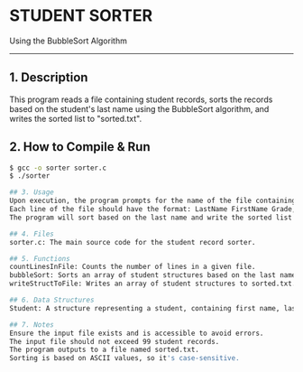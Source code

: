 # STUDENT SORTER
Using the BubbleSort Algorithm

---

## 1. Description

This program reads a file containing student records, sorts the records based on the student's last name using the BubbleSort algorithm, and writes the sorted list to "sorted.txt".

## 2. How to Compile & Run

```bash
$ gcc -o sorter sorter.c
$ ./sorter

## 3. Usage
Upon execution, the program prompts for the name of the file containing student records.
Each line of the file should have the format: LastName FirstName Grade, e.g., Doe John 85.
The program will sort based on the last name and write the sorted list to sorted.txt.

## 4. Files
sorter.c: The main source code for the student record sorter.

## 5. Functions
countLinesInFile: Counts the number of lines in a given file.
bubbleSort: Sorts an array of student structures based on the last name using the BubbleSort algorithm.
writeStructToFile: Writes an array of student structures to sorted.txt.

## 6. Data Structures
Student: A structure representing a student, containing first name, last name, and grade.

## 7. Notes
Ensure the input file exists and is accessible to avoid errors.
The input file should not exceed 99 student records.
The program outputs to a file named sorted.txt.
Sorting is based on ASCII values, so it's case-sensitive.
